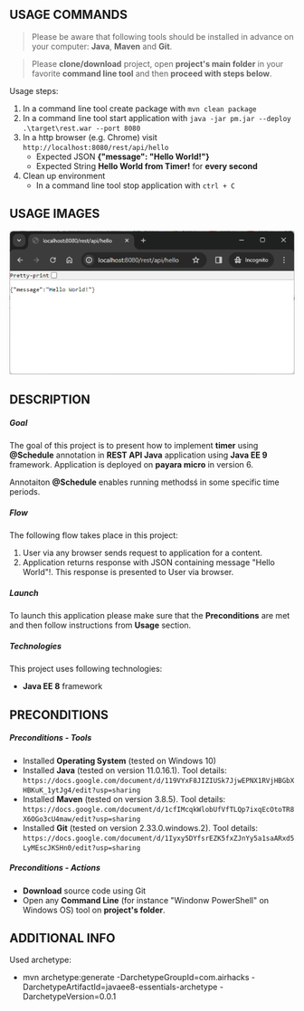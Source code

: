 USAGE COMMANDS
--------------

> Please be aware that following tools should be installed in advance on your computer: **Java**, **Maven** and **Git**. 

> Please **clone/download** project, open **project's main folder** in your favorite **command line tool** and then **proceed with steps below**. 

Usage steps:
1. In a command line tool create package with `mvn clean package`
1. In a command line tool start application with `java -jar pm.jar --deploy .\target\rest.war --port 8080`
1. In a http browser (e.g. Chrome) visit `http://localhost:8080/rest/api/hello`
   * Expected JSON **{"message": "Hello World!"}**
   * Expected String **Hello World from Timer!** for **every second**
1. Clean up environment 
     * In a command line tool stop application with `ctrl + C`


USAGE IMAGES
------------

![My Image](readme-images/image-01.png)


DESCRIPTION
-----------

##### Goal
The goal of this project is to present how to implement **timer** using **@Schedule** annotation in **REST API Java** application using **Java EE 9** framework. Application is deployed on **payara micro** in version 6.

Annotaiton **@Schedule** enables running methodsś in some specific time periods.

##### Flow
The following flow takes place in this project:
1. User via any browser sends request to application for a content.
1. Application returns response with JSON containing message "Hello World"!. This response is presented to User via browser.

##### Launch
To launch this application please make sure that the **Preconditions** are met and then follow instructions from **Usage** section.

##### Technologies
This project uses following technologies:
* **Java EE 8** framework


PRECONDITIONS
-------------

##### Preconditions - Tools
* Installed **Operating System** (tested on Windows 10)
* Installed **Java** (tested on version 11.0.16.1). Tool details: `https://docs.google.com/document/d/119VYxF8JIZIUSk7JjwEPNX1RVjHBGbXHBKuK_1ytJg4/edit?usp=sharing`
* Installed **Maven** (tested on version 3.8.5). Tool details: `https://docs.google.com/document/d/1cfIMcqkWlobUfVfTLQp7ixqEcOtoTR8X6OGo3cU4maw/edit?usp=sharing`
* Installed **Git** (tested on version 2.33.0.windows.2). Tool details: `https://docs.google.com/document/d/1Iyxy5DYfsrEZK5fxZJnYy5a1saARxd5LyMEscJKSHn0/edit?usp=sharing`


##### Preconditions - Actions
* **Download** source code using Git 
* Open any **Command Line** (for instance "Windonw PowerShell" on Windows OS) tool on **project's folder**.


ADDITIONAL INFO
---------------

Used archetype:
* mvn archetype:generate -DarchetypeGroupId=com.airhacks -DarchetypeArtifactId=javaee8-essentials-archetype -DarchetypeVersion=0.0.1